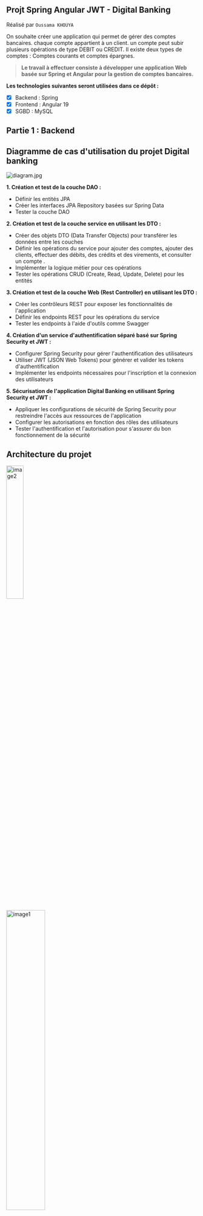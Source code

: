 ## Projt Spring Angular JWT - Digital Banking
Réalisé par ``Oussama KHOUYA``

On souhaite créer une application qui permet de gérer des comptes bancaires. chaque compte appartient à un client. un compte peut subir plusieurs opérations de type DEBIT ou CREDIT. Il existe deux types de comptes : Comptes courants et comptes épargnes.





>**Le travail à effectuer consiste à développer une application Web basée sur Spring et Angular pour la gestion de comptes bancaires.**

**Les technologies suivantes seront utilisées dans ce dépôt :**
- [x] Backend : Spring
- [x] Frontend : Angular 19
- [x] SGBD : MySQL

## Partie 1 : Backend

## Diagramme de cas d'utilisation du projet Digital banking
![diagram.jpg](imgs/diagram.jpg)

**1. Création et test de la couche DAO :**
<ul>
  <li>Définir les entités JPA </li>
 <li>Créer les interfaces JPA Repository basées sur Spring Data </li>
 <li>Tester la couche DAO</li>
</ul>

**2. Création et test de la couche service en utilisant les DTO :**
<ul>
   <li>Créer des objets DTO (Data Transfer Objects) pour transférer les données entre les couches</li>
  <li>Définir les opérations du service pour ajouter des comptes, ajouter des clients, effectuer des débits, des crédits et des virements, et consulter un compte
.</li>
 <li>Implémenter la logique métier pour ces opérations </li>
  <li>Tester les opérations CRUD (Create, Read, Update, Delete) pour les entités </li>
</ul>

**3. Création et test de la couche Web (Rest Controller) en utilisant les DTO  :**
<ul>
  <li>Créer les contrôleurs REST pour exposer les fonctionnalités de l'application</li>
 <li>Définir les endpoints REST pour les opérations du service</li>
 <li>Tester les endpoints à l'aide d'outils comme Swagger</li>
</ul>

**4. Création d'un service d'authentification séparé basé sur Spring Security et JWT :**
<ul>
  <li>Configurer Spring Security pour gérer l'authentification des utilisateurs</li>
 <li>Utiliser JWT (JSON Web Tokens) pour générer et valider les tokens d'authentification</li>
 <li>Implémenter les endpoints nécessaires pour l'inscription et la connexion des utilisateurs</li>
</ul>

**5. Sécurisation de l'application Digital Banking en utilisant Spring Security et JWT :**
<ul>
  <li>Appliquer les configurations de sécurité de Spring Security pour restreindre l'accès aux ressources de l'application</li>
 <li>Configurer les autorisations en fonction des rôles des utilisateurs</li>
 <li>Tester l'authentification et l'autorisation pour s'assurer du bon fonctionnement de la sécurité</li>
</ul>


## Architecture du projet
<div>
   <img src="imgs/architecture2.png" alt="image2"  width="30%">
 &nbsp; &nbsp; &nbsp; &nbsp; &nbsp; &nbsp;  &nbsp; &nbsp; &nbsp; &nbsp; &nbsp; &nbsp; &nbsp; &nbsp; &nbsp; &nbsp; &nbsp;
  <img src="imgs/architecture1.jpg" alt="image1" style="margin-top:1px;" width="45%">

</div>

### Stratégie à adopter

>**Dans notre approche de gestion de l'héritage, une stratégie que nous avons utilisée est celle de la _"Single table"_. Avec cette approche, nous avons créé une seule table qui contient tous les attributs des trois classes concernées. Pour différencier les deux sous-types, nous avons ajouté une colonne spéciale appelée "colonne discriminante". Cette colonne nous permet de distinguer les instances appartenant aux différentes sous-classes au sein de la table unique.**

### Couche DAO
> **Les entités JPA : Customer, BankAccount, Saving Account, CurrentAccount, AccountOperation**
_**Customer**_
```java
@Entity
@Data @NoArgsConstructor @AllArgsConstructor
public class Customer {

  @Id
  @GeneratedValue(strategy = GenerationType.IDENTITY)
    private Long id;
    private String name;
    private String email;
    @OneToMany(mappedBy = "customer")
    private List<BankAccount> bankAccounts;
}
```
_**BankAccount**_
```java
@Entity
@Inheritance(strategy = InheritanceType.SINGLE_TABLE)
@DiscriminatorColumn(name = "TYPE", length = 30, discriminatorType = DiscriminatorType.STRING) // length 255 par défaut et String
@Data @NoArgsConstructor @AllArgsConstructor
public abstract class BankAccount {
 @Id
    private String id;
    private double balance;
    private Date createdDate;
    @Enumerated(EnumType.STRING)
    private AccountStatus status;
    @ManyToOne
    private Customer customer;
    @OneToMany (mappedBy = "bankAccount")
    private List<AccountOperation> accountOperations;

}
```
_**Saving Account**_
```java
@Entity
@DiscriminatorValue("Saving_Account")
@Data @NoArgsConstructor @AllArgsConstructor
public class SavingAccount extends BankAccount{
    private double interestRate;
}
```
_**CurrentAccount**_
```java
@Entity
@DiscriminatorValue("Current_Account")
@Data @NoArgsConstructor @AllArgsConstructor
public class CurrentAccount extends BankAccount{
    private double overDraft;

}
```
_**AccountOperation**_
```java
@Entity
@Data @NoArgsConstructor @AllArgsConstructor
public class AccountOperation {
@Id
@GeneratedValue(strategy = GenerationType.IDENTITY)
    private Long id;
    private Date operationDate;
    private double amount;
    @Enumerated(EnumType.STRING)
    private OperationType operationType;
    @ManyToOne
    private BankAccount bankAccount;
    private String description;
}
```
> **les interfaces JPA Repository pour accéder aux données basées sur Spring Data**
_**CustomerRepository**_
```java
public interface CustomerRepository extends JpaRepository<Customer, Long> {

    @Query("select c from Customer  c where c.name like :kw")
    List<Customer> searchCustomer(@Param("kw") String keyword);
}
```
_**BankAccountRepository**_
```java
public interface BankAccountRepository extends JpaRepository<BankAccount, String> {
    List<BankAccount> getBankAccountByCustomer_Id(Long customerId);
}
```
_**AccountOperationRepository**_
```java
public interface AccountOperationRepository extends JpaRepository<AccountOperation, Long> {

    List<AccountOperation> findByBankAccountId(String accountId);

    Page<AccountOperation> findByBankAccountIdOrderByOperationDateDesc(String accountId, Pageable pageable);
}
```

> **Teste de la couche DAO**
```java
@Bean
    CommandLineRunner start(CustomerRepository customerRepository,
                            BankAccountRepository bankAccountRepository,
                            AccountOperationRepository accountOperationRepository) {
        return args -> {
            Stream.of("Ouassima", "Oualid", "Mohamed").forEach(name -> {
                Customer customer = new Customer();
                customer.setName(name);
                customer.setEmail(name +"@gmail.com");
                customerRepository.save(customer);
            });
            customerRepository.findAll().forEach(customer -> {
                CurrentAccount currentAccount = new CurrentAccount();
                currentAccount.setId(UUID.randomUUID().toString());
                currentAccount.setBalance(Math.random() * 9000);
                currentAccount.setCreatedDate(new Date());
                currentAccount.setStatus(AccountStatus.CREATED);
                currentAccount.setCustomer(customer);
                currentAccount.setOverDraft(9000);
                bankAccountRepository.save(currentAccount);

                SavingAccount savingAccount = new SavingAccount();
                savingAccount.setId(UUID.randomUUID().toString());
                savingAccount.setBalance(Math.random() * 10000);
                savingAccount.setCreatedDate(new Date());
                savingAccount.setStatus(AccountStatus.CREATED);
                savingAccount.setCustomer(customer);
                savingAccount.setInterestRate(4.3);
                bankAccountRepository.save(savingAccount);

            });

            bankAccountRepository.findAll().forEach(account -> {
                for (int i = 0; i < 10; i++) {
                    AccountOperation accountOperation = new AccountOperation();
                    accountOperation.setOperationDate(new Date());
                    accountOperation.setAmount(Math.random() * 13000);
                    accountOperation.setOperationType(Math.random() > 0.5 ? OperationType.DEBIT : OperationType.CREDIT);
                    accountOperation.setBankAccount(account);
                    accountOperationRepository.save(accountOperation);
                }
            });
        };

    }
```
>**Base de données**
```xml
spring.datasource.url=jdbc:mysql://localhost:3306/bank?createDatabaseIfNotExist=true
spring.datasource.username=root
spring.datasource.password=
spring.jpa.hibernate.ddl-auto=create
spring.jpa.properties.hibernate.dialect=org.hibernate.dialect.MariaDBDialect
spring.jpa.show-sql=false
server.port=8080
spring.main.allow-circular-references=true
```
<div align="center">
<img src="imgs/Customers.jpg" align="center" style="margin-top:1px;" width="40%"/>
<img src="imgs/bank-accounts.jpg" align="center"  style="margin-top:1px;" width="60%"/>
<img src="imgs/account-operations.jpg" align="center" style="margin-top:1px;" width="60%"/>
</div>

### Couche Service
<div align="center">
<img src="imgs/services.jpg"  />
</div>

> **Création des objets DTO**

<div align="center">
<img src="imgs/Dtos.jpg" />
</div>

_**Customer DTO**_,  _**Bank Account DTO**_, _**Cusrrent Account DTO**_, _**Saving Account DTO**_, _**Account OPerations DTO**_, _**Account History DTO**_
  <div align="center">
  <img src="imgs/dtos1.jpg" />
   </div>

_**Operations DTOS**_
<div align="center">
 <img src="imgs/operationsdto.jpg" />
 </div>


> **Création des mappers**

```java
@Service
@Transactional
public class BankAccountMapperImpl {

    public CustomerDTO fromCustomer(Customer customer) {
        CustomerDTO customerDTO = new CustomerDTO();
        BeanUtils.copyProperties(customer, customerDTO);
        return customerDTO;
    }
    public Customer fromCustomerDTO(CustomerDTO customerDTO) {
        Customer customer = new Customer();
        BeanUtils.copyProperties(customerDTO, customer);

        return customer;
    }

    public CurrentBankAccountDTO fromCurrentBankAccount (CurrentAccount currentAccount) {
        CurrentBankAccountDTO currentBankAccountDTO = new CurrentBankAccountDTO();
        BeanUtils.copyProperties(currentAccount, currentBankAccountDTO);

        currentBankAccountDTO.setCustomerDTO(fromCustomer(currentAccount.getCustomer()));
        currentBankAccountDTO.setType(currentAccount.getClass().getSimpleName());

        return currentBankAccountDTO;
    }
    public CurrentAccount fromCurrentAccountDTO (CurrentBankAccountDTO currentBankAccountDTO) {
        CurrentAccount currentAccount = new CurrentAccount();
        BeanUtils.copyProperties(currentBankAccountDTO, currentAccount);

        currentAccount.setCustomer(fromCustomerDTO(currentBankAccountDTO.getCustomerDTO()));
        return currentAccount;
    }

    public SavingBankAccountDTO fromSavingBankAccount (SavingAccount savingAccount) {
        SavingBankAccountDTO savingBankAccountDTO = new SavingBankAccountDTO();
        BeanUtils.copyProperties(savingAccount, savingBankAccountDTO);

        savingBankAccountDTO.setCustomerDTO(fromCustomer(savingAccount.getCustomer()));
        savingBankAccountDTO.setType(savingAccount.getClass().getSimpleName());
        return savingBankAccountDTO;
    }
    public SavingAccount fromSavingBankAccountDTO (SavingBankAccountDTO savingBankAccountDTO) {
        SavingAccount savingAccount = new SavingAccount();

        BeanUtils.copyProperties(savingBankAccountDTO, savingAccount);

        savingAccount.setCustomer(fromCustomerDTO(savingBankAccountDTO.getCustomerDTO()));

        return savingAccount;
    }

    public AccountOperationDTO fromAccountOperation(AccountOperation accountOperation) {
        AccountOperationDTO accountOperationDTO = new AccountOperationDTO();
        BeanUtils.copyProperties(accountOperation, accountOperationDTO);

        return accountOperationDTO;
    }
}
 ```
> **Définition les opérations du service**

_**Interface BankAccountService**_

```java
public interface BankAccountService {

  CustomerDTO saveCustomer(CustomerDTO customerDTO);

  CurrentBankAccountDTO saveCurrentBankAccount(double initialBalance, double overDraft, Long customerId) throws CustomerNotFoundException;
  SavingBankAccountDTO saveSavingBankAccount(double initialBalance, double interestRate, Long customerId) throws CustomerNotFoundException;

  BankAccountDTO updateBankAccount(String accountId, AccountStatus accountStatus) throws BankAccountNotFoundException;

  List<CustomerDTO> listCustomer();

  BankAccountDTO getBankAccount(String id) throws BankAccountNotFoundException;

  void debit(String accountId, double amount, String description) throws BankAccountNotFoundException, BalanceNotSufficientException;
  void credit(String accountId, double amount, String description) throws BankAccountNotFoundException;

  void transfer(String accountIdSource, String accountIdDestination, double amount) throws BankAccountNotFoundException, BalanceNotSufficientException;

  List<BankAccountDTO> getListBankAccounts();

  CustomerDTO getCustomer(Long customerId) throws CustomerNotFoundException;

  CustomerDTO updateCustomer(CustomerDTO customerDTO);

  void deleteCustomer(Long customerId) throws CustomerNotFoundException;

  List<AccountOperationDTO> getAccountHistoryByList(String accountId);

  List<BankAccountDTO> getBankAccountsByCustomerId(Long customerId);

  AccountHistoryDTO getAccountHistoryByPage(String accountId, int page, int size) throws BankAccountNotFoundException;

  List<CustomerDTO> searchCustomers(String keyword);
}
```
🔗[➤ **Implémentation de la logique métier pour ces opérations** ](https://github.com/Akasmiou-ouassima/Digital-Banking-Backend/blob/main/Digital-banking-backend-Spring/src/main/java/com/akasmiou/ouassima/EBanking/services/BankAccountServiceImpl.java)

>_**Tester les opérations CRUD**_

```java
@Bean
    CommandLineRunner start (AccountService accountService) {
        return args -> {
            Stream.of("Ouassima", "Mohamed", "Jinan", "Oualid").forEach(name -> {
                CustomerDTO customerDTO = new CustomerDTO();
                customerDTO.setName(name);
                customerDTO.setEmail(name + "@gmail.com");
                bankAccountService.saveCustomer(customerDTO);
            });
            bankAccountService.listCustomer().forEach( customer -> {
                try {
                    bankAccountService.saveCurrentBankAccount(Math.random() * 90000, 9000, customer.getId());
                    bankAccountService.saveSavingBankAccount(Math.random() * 85000, 3.2, customer.getId());
                } catch (CustomerNotFoundException e) {
                    e.printStackTrace();
                }
            });

            try {
                List<BankAccountDTO> bankAccountList = bankAccountService.getListBankAccounts();
                for (BankAccountDTO bankAccount : bankAccountList) {
                    for (int i = 0; i < 10; i++) {
                        String accountId;
                        if(bankAccount instanceof SavingBankAccountDTO) {
                            accountId = ((SavingBankAccountDTO) bankAccount).getId();
                        } else {
                            accountId = ((CurrentBankAccountDTO) bankAccount).getId();
                        }
                        bankAccountService.credit(
                                accountId,
                                10000 + Math.random() * 120000,
                                "Credit");

                        bankAccountService.debit(
                                accountId,
                                1000 + Math.random() * 9000,
                                "Debit");

                    }
                }
            } catch (BalanceNotSufficientException | BankAccountNotFoundException e) {
                e.printStackTrace();
            }
        };
    }
   ```

> **Teste les endpoints à l'aide d'outils comme Swagger**

```java
L'interface de test de notre API, générée par Swagger, est accessible via http://localhost:8080/swagger-ui/index.html
```
<img src="imgs/swagger1.jpg" />


**_Teste de la méthode GET Customers_**

<img src="imgs/getcustomers-swagger.jpg" />

**_Teste de la méthode GET Customer By Id_**
<img src="imgs/getcustomerbyid.jpg" />

**_Teste de la méthode GET Accounts_**
<img src="imgs/getaccounts.jpg" />

### Couche Security

>La classe SecurityConfig configure la sécurité dans une application Java avec Spring Security. Les principales étapes incluent la désactivation de CSRF, la configuration de la politique >de sessions, la gestion de CORS, l'autorisation d'accès à certaines URL et l'ajout de filtres JWT personnalisés pour l'authentification et l'autorisation.

> **_Security dans OpenAPI_**

> Si vous accédez à Swagger UI et que vous voyez le bouton "Authorize", cela signifie que l'API que vous consultez nécessite une authentification. Pour vous authentifier et autoriser votre application
> Donc L'annotation @SecurityScheme est utilisée pour définir un schéma d'authentification dans le contexte de l'API Digital Bank.

```java
@SecurityScheme(name = "digitalBankApi", description = "Digital Bank API", type = SecuritySchemeType.HTTP, scheme = "bearer", bearerFormat = "JWT")
```
<div align="center">
<img src="imgs/auth3.jpg" width="60%"/>
 </div>
<div align="center">
<img src="imgs/auth1.jpg" width="60%"/>
 </div>
<div align="center">
<img src="imgs/auth2.jpg" width="60%"/>
 </div>




## Partie 2 : Client Angular

### Configuration des Routes

L'application Angular utilise un système de routage pour naviguer entre les différentes vues. Les routes sont définies dans le fichier `app.routes.ts` :

```typescript
export const routes: Routes = [
  { path: "", pathMatch: "full", redirectTo: "login" },
  { path: "login", component: LoginComponent },
  {
    path: "admin", 
    component: AdminTemplateComponent, 
    canActivate: [authenticationGuard],
    children: [
      { path: "", pathMatch: "full", redirectTo: "customers" },
      { path: "customers", component: CustomersComponent },
      { path: "accounts", component: AccountsComponent },
      { path: "new-customer", component: NewCustomerComponent, 
        canActivate: [authorizationGuard], 
        data: { roles: ["ADMIN"] }
      },
      { path: "customer-accounts/:id", component: CustomerAccountsComponent },
      { path: "notAuthorized", component: NoAuthorizedComponent }
    ]
  }
];
```

Les routes sont protégées par deux guards :
- `authenticationGuard` : Vérifie si l'utilisateur est authentifié
- `authorizationGuard` : Vérifie les rôles de l'utilisateur pour certaines routes

### Composant Customer-Accounts

![accounts.png](imgs/accounts.png)

Le composant `CustomerAccountsComponent` permet d'afficher les comptes d'un client spécifique :

```typescript
@Component({
  selector: 'app-customer-accounts',
  imports: [NgIf, NgForOf, DecimalPipe, DatePipe],
  templateUrl: './customer-accounts.component.html',
  standalone: true
})
export class CustomerAccountsComponent implements OnInit {
  customerId!: string;
  customer!: Customer;
  accounts: Account[] = [];
  errorMessage!: string;

  constructor(
    private route: ActivatedRoute,
    private router: Router,
    private accountService: AccountService
  ) {
    this.customer = this.router.getCurrentNavigation()?.extras.state as Customer;
  }

  ngOnInit(): void {
    this.customerId = this.route.snapshot.params['id'];
    this.loadCustomerAccounts();
  }

  loadCustomerAccounts() {
    this.accountService.getCustomerAccounts(this.customerId).subscribe({
      next: (data) => {
        this.accounts = data;
      },
      error: (err) => {
        this.errorMessage = err.message;
      }
    });
  }

  handleOperations(accountId: string) {
    this.router.navigate(['/admin/accounts'], { 
      queryParams: { id: accountId }
    });
  }
}
```

### Service Account

Le service `AccountService` gère les opérations liées aux comptes bancaires. Il communique avec le backend via des requêtes HTTP :

```typescript
@Injectable({
  providedIn: 'root'
})
export class AccountService {
  constructor(private http: HttpClient) { }

  // Récupérer les comptes d'un client
  public getCustomerAccounts(customerId: string): Observable<Array<Account>> {
    return this.http.get<Array<Account>>(environment.backendHost + "/accounts/customer/" + customerId);
  }

  // Récupérer les opérations d'un compte
  public getAccount(accountId: string, page: number, size: number): Observable<AccountDetails> {
    return this.http.get<AccountDetails>(environment.backendHost + "/accounts/" + accountId + "/pageOperations?page=" + page + "&size=" + size);
  }

  // Effectuer une opération de débit
  public debit(accountId: string, amount: number, description: string) {
    let data = { accountId, amount, description }
    return this.http.post(environment.backendHost + "/accounts/debit", data);
  }

  // Effectuer une opération de crédit
  public credit(accountId: string, amount: number, description: string) {
    let data = { accountId, amount, description }
    return this.http.post(environment.backendHost + "/accounts/credit", data);
  }

  // Effectuer un transfert entre comptes
  public transfer(accountSource: string, accountDestination: string, amount: number, description: string) {
    let data = { accountSource, accountDestination, amount, description }
    return this.http.post(environment.backendHost + "/accounts/transfer", data);
  }
}
```

Cette implémentation permet de :
- Afficher la liste des comptes d'un client
- Consulter les opérations d'un compte
- Effectuer des opérations de débit et crédit
- Réaliser des transferts entre comptes

Toutes ces fonctionnalités sont sécurisées et nécessitent une authentification valide pour être accessibles.

## Partie 3 : Sécuriser l'application avec un système d'authentification basé sur Spring Security et Json Web Token
- Role Admin

![admin_security.png](imgs/admin_security.png)

- Role User

![img.png](imgs/img.png)
````java
@Configuration
@EnableWebSecurity
@EnableGlobalMethodSecurity(prePostEnabled = true)
public class SecurityConfig {

    @Bean
    public PasswordEncoder passwordEncoder(){
        return new BCryptPasswordEncoder();
    }

    @Bean
    public InMemoryUserDetailsManager inMemoryUserDetailsManager(){
        return  new InMemoryUserDetailsManager(
                User.withUsername("user1").password(passwordEncoder().encode("azerty123456")).authorities("USER").build(),
                User.withUsername("admin").password(passwordEncoder().encode("azerty123456")).authorities("USER","ADMIN").build()
        );
    }

    @Bean
    public SecurityFilterChain securityFilterChain(HttpSecurity httpSecurity) throws Exception {
        return httpSecurity
                .sessionManagement(sm->sm.sessionCreationPolicy(SessionCreationPolicy.STATELESS))
                .csrf(csrf->csrf.disable())
                .cors(Customizer.withDefaults())
                .authorizeHttpRequests(ar->ar
                        .requestMatchers("/auth/login/**","/refreshToken/**","/swagger-ui**",
                                "/swagger-ui/**","/v3/**", "/v1/**").permitAll()
                        .anyRequest().authenticated())
                .oauth2ResourceServer(oa->oa.jwt(Customizer.withDefaults()))
                .httpBasic(Customizer.withDefaults())
                .build();
    }

    @Value("${jwt.secret}")
    private String secretKey;

    @Bean
    public JwtEncoder jwtEncoder(){
        return new NimbusJwtEncoder(new ImmutableSecret<>(secretKey.getBytes()));
    }

    @Bean
    public JwtDecoder jwtDecoder(){
        SecretKeySpec secretKeySpec = new SecretKeySpec(secretKey.getBytes(), "RSA");
        return NimbusJwtDecoder.withSecretKey(secretKeySpec).macAlgorithm(MacAlgorithm.HS512).build();
    }

    @Bean
    public AuthenticationManager authenticationManager(UserDetailsService userDetailsService){
        DaoAuthenticationProvider daoAuthenticationProvider = new DaoAuthenticationProvider();
        daoAuthenticationProvider.setPasswordEncoder(passwordEncoder());
        daoAuthenticationProvider.setUserDetailsService(userDetailsService);
        return new ProviderManager(daoAuthenticationProvider);
    }

    @Bean
    CorsConfigurationSource corsConfigurationSource(){
        CorsConfiguration corsConfiguration = new CorsConfiguration();
        corsConfiguration.addAllowedOrigin("*");
        corsConfiguration.addAllowedMethod("*");
        corsConfiguration.addAllowedHeader("*");
        UrlBasedCorsConfigurationSource source=new UrlBasedCorsConfigurationSource();
        source.registerCorsConfiguration("/**",corsConfiguration);
        return source;
    }
}
````